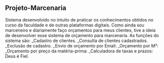 ## Projeto-Marcenaria

Sistema desenvolvido no intuito de praticar os conhecimentos obtidos no curso da faculdade e de outras plataformas digitais.
Como ainda sou marceneiro e diariamente faço orçamentos para meus clientes, tive a ideia de desenvolver esse sistema de orçamento para marcenaria.
As funções do sistema são:
_Cadastro de clientes.
_Consulta de clientes cadastrados.
_Exclusão de cadastro.
_Envio de orçamento por Email:
_Orçamento por M²:
_Orçamento por preço da matéria-prima:
_Calculadora de taxas e prazos:
Deus é Fiel.



